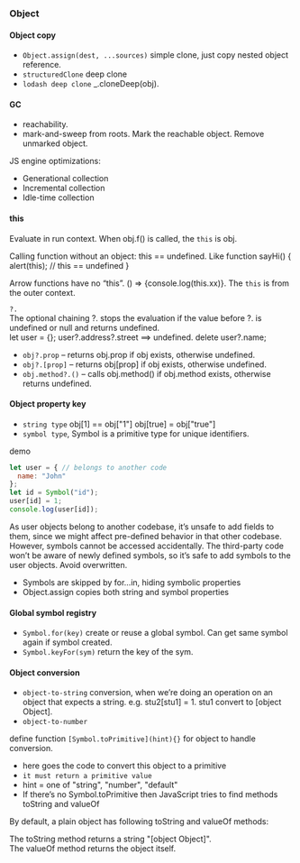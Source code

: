 ### Object
#### Object copy
- `Object.assign(dest, ...sources)` simple clone, just copy nested object reference.
- `structuredClone` deep clone
- `lodash deep clone` _.cloneDeep(obj). 

#### GC
- reachability.  
- mark-and-sweep from roots. Mark the reachable object. Remove unmarked object.

JS engine optimizations:
- Generational collection
- Incremental collection
- Idle-time collection

#### this
Evaluate in run context. When obj.f() is called, the `this` is obj.

Calling function without an object: this == undefined. Like function sayHi() {
  alert(this); // this == undefined
}

Arrow functions have no “this”. () => {console.log(this.xx)}. The `this` is from the outer context.

`?.`  
The optional chaining ?. stops the evaluation if the value before ?. is undefined or null and returns undefined.  
let user = {};
user?.address?.street ==> undefined. delete user?.name;  
- `obj?.prop` – returns obj.prop if obj exists, otherwise undefined.
- `obj?.[prop]` – returns obj[prop] if obj exists, otherwise undefined.
- `obj.method?.()` – calls obj.method() if obj.method exists, otherwise returns undefined.

#### Object property key
- `string type` obj[1] == obj["1"]  obj[true] = obj["true"]
- `symbol type`, Symbol is a primitive type for unique identifiers.

demo
```javascript
let user = { // belongs to another code
  name: "John"
};
let id = Symbol("id");
user[id] = 1;
console.log(user[id]);
```
As user objects belong to another codebase, it’s unsafe to add fields to them, since we might affect pre-defined behavior in that other codebase. However, symbols cannot be accessed accidentally. The third-party code won’t be aware of newly defined symbols, so it’s safe to add symbols to the user objects. Avoid overwritten.
- Symbols are skipped by for…in, hiding symbolic properties
- Object.assign copies both string and symbol properties

#### Global symbol registry
- `Symbol.for(key)` create or reuse a global symbol. Can get same symbol again if symbol created.
- `Symbol.keyFor(sym)` return the key of the sym.


#### Object conversion
- `object-to-string` conversion, when we’re doing an operation on an object that expects a string. e.g. stu2[stu1] = 1. stu1 convert to [object Object].
- `object-to-number`

define function `[Symbol.toPrimitive](hint){}` for object to handle conversion.
- here goes the code to convert this object to a primitive
- `it must return a primitive value`
- hint = one of "string", "number", "default"
- If there’s no Symbol.toPrimitive then JavaScript tries to find methods toString and valueOf

By default, a plain object has following toString and valueOf methods:

The toString method returns a string "[object Object]".  
The valueOf method returns the object itself.